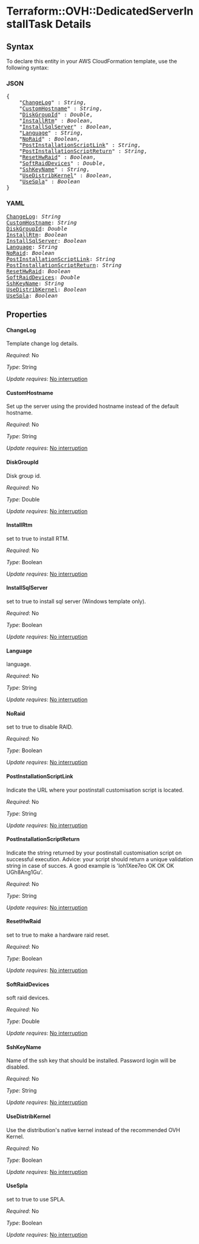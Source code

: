 # Terraform::OVH::DedicatedServerInstallTask Details

## Syntax

To declare this entity in your AWS CloudFormation template, use the following syntax:

### JSON

<pre>
{
    "<a href="#changelog" title="ChangeLog">ChangeLog</a>" : <i>String</i>,
    "<a href="#customhostname" title="CustomHostname">CustomHostname</a>" : <i>String</i>,
    "<a href="#diskgroupid" title="DiskGroupId">DiskGroupId</a>" : <i>Double</i>,
    "<a href="#installrtm" title="InstallRtm">InstallRtm</a>" : <i>Boolean</i>,
    "<a href="#installsqlserver" title="InstallSqlServer">InstallSqlServer</a>" : <i>Boolean</i>,
    "<a href="#language" title="Language">Language</a>" : <i>String</i>,
    "<a href="#noraid" title="NoRaid">NoRaid</a>" : <i>Boolean</i>,
    "<a href="#postinstallationscriptlink" title="PostInstallationScriptLink">PostInstallationScriptLink</a>" : <i>String</i>,
    "<a href="#postinstallationscriptreturn" title="PostInstallationScriptReturn">PostInstallationScriptReturn</a>" : <i>String</i>,
    "<a href="#resethwraid" title="ResetHwRaid">ResetHwRaid</a>" : <i>Boolean</i>,
    "<a href="#softraiddevices" title="SoftRaidDevices">SoftRaidDevices</a>" : <i>Double</i>,
    "<a href="#sshkeyname" title="SshKeyName">SshKeyName</a>" : <i>String</i>,
    "<a href="#usedistribkernel" title="UseDistribKernel">UseDistribKernel</a>" : <i>Boolean</i>,
    "<a href="#usespla" title="UseSpla">UseSpla</a>" : <i>Boolean</i>
}
</pre>

### YAML

<pre>
<a href="#changelog" title="ChangeLog">ChangeLog</a>: <i>String</i>
<a href="#customhostname" title="CustomHostname">CustomHostname</a>: <i>String</i>
<a href="#diskgroupid" title="DiskGroupId">DiskGroupId</a>: <i>Double</i>
<a href="#installrtm" title="InstallRtm">InstallRtm</a>: <i>Boolean</i>
<a href="#installsqlserver" title="InstallSqlServer">InstallSqlServer</a>: <i>Boolean</i>
<a href="#language" title="Language">Language</a>: <i>String</i>
<a href="#noraid" title="NoRaid">NoRaid</a>: <i>Boolean</i>
<a href="#postinstallationscriptlink" title="PostInstallationScriptLink">PostInstallationScriptLink</a>: <i>String</i>
<a href="#postinstallationscriptreturn" title="PostInstallationScriptReturn">PostInstallationScriptReturn</a>: <i>String</i>
<a href="#resethwraid" title="ResetHwRaid">ResetHwRaid</a>: <i>Boolean</i>
<a href="#softraiddevices" title="SoftRaidDevices">SoftRaidDevices</a>: <i>Double</i>
<a href="#sshkeyname" title="SshKeyName">SshKeyName</a>: <i>String</i>
<a href="#usedistribkernel" title="UseDistribKernel">UseDistribKernel</a>: <i>Boolean</i>
<a href="#usespla" title="UseSpla">UseSpla</a>: <i>Boolean</i>
</pre>

## Properties

#### ChangeLog

Template change log details.

_Required_: No

_Type_: String

_Update requires_: [No interruption](https://docs.aws.amazon.com/AWSCloudFormation/latest/UserGuide/using-cfn-updating-stacks-update-behaviors.html#update-no-interrupt)

#### CustomHostname

Set up the server using the provided hostname instead of the default hostname.

_Required_: No

_Type_: String

_Update requires_: [No interruption](https://docs.aws.amazon.com/AWSCloudFormation/latest/UserGuide/using-cfn-updating-stacks-update-behaviors.html#update-no-interrupt)

#### DiskGroupId

Disk group id.

_Required_: No

_Type_: Double

_Update requires_: [No interruption](https://docs.aws.amazon.com/AWSCloudFormation/latest/UserGuide/using-cfn-updating-stacks-update-behaviors.html#update-no-interrupt)

#### InstallRtm

set to true to install RTM.

_Required_: No

_Type_: Boolean

_Update requires_: [No interruption](https://docs.aws.amazon.com/AWSCloudFormation/latest/UserGuide/using-cfn-updating-stacks-update-behaviors.html#update-no-interrupt)

#### InstallSqlServer

set to true to install sql server (Windows template only).

_Required_: No

_Type_: Boolean

_Update requires_: [No interruption](https://docs.aws.amazon.com/AWSCloudFormation/latest/UserGuide/using-cfn-updating-stacks-update-behaviors.html#update-no-interrupt)

#### Language

language.

_Required_: No

_Type_: String

_Update requires_: [No interruption](https://docs.aws.amazon.com/AWSCloudFormation/latest/UserGuide/using-cfn-updating-stacks-update-behaviors.html#update-no-interrupt)

#### NoRaid

set to true to disable RAID.

_Required_: No

_Type_: Boolean

_Update requires_: [No interruption](https://docs.aws.amazon.com/AWSCloudFormation/latest/UserGuide/using-cfn-updating-stacks-update-behaviors.html#update-no-interrupt)

#### PostInstallationScriptLink

Indicate the URL where your postinstall customisation script is located.

_Required_: No

_Type_: String

_Update requires_: [No interruption](https://docs.aws.amazon.com/AWSCloudFormation/latest/UserGuide/using-cfn-updating-stacks-update-behaviors.html#update-no-interrupt)

#### PostInstallationScriptReturn

Indicate the string returned by your postinstall customisation script on successful execution. Advice: your script should return a unique validation string in case of succes. A good example is 'loh1Xee7eo OK OK OK UGh8Ang1Gu'.

_Required_: No

_Type_: String

_Update requires_: [No interruption](https://docs.aws.amazon.com/AWSCloudFormation/latest/UserGuide/using-cfn-updating-stacks-update-behaviors.html#update-no-interrupt)

#### ResetHwRaid

set to true to make a hardware raid reset.

_Required_: No

_Type_: Boolean

_Update requires_: [No interruption](https://docs.aws.amazon.com/AWSCloudFormation/latest/UserGuide/using-cfn-updating-stacks-update-behaviors.html#update-no-interrupt)

#### SoftRaidDevices

soft raid devices.

_Required_: No

_Type_: Double

_Update requires_: [No interruption](https://docs.aws.amazon.com/AWSCloudFormation/latest/UserGuide/using-cfn-updating-stacks-update-behaviors.html#update-no-interrupt)

#### SshKeyName

Name of the ssh key that should be installed. Password login will be disabled.

_Required_: No

_Type_: String

_Update requires_: [No interruption](https://docs.aws.amazon.com/AWSCloudFormation/latest/UserGuide/using-cfn-updating-stacks-update-behaviors.html#update-no-interrupt)

#### UseDistribKernel

Use the distribution's native kernel instead of the recommended OVH Kernel.

_Required_: No

_Type_: Boolean

_Update requires_: [No interruption](https://docs.aws.amazon.com/AWSCloudFormation/latest/UserGuide/using-cfn-updating-stacks-update-behaviors.html#update-no-interrupt)

#### UseSpla

set to true to use SPLA.

_Required_: No

_Type_: Boolean

_Update requires_: [No interruption](https://docs.aws.amazon.com/AWSCloudFormation/latest/UserGuide/using-cfn-updating-stacks-update-behaviors.html#update-no-interrupt)

